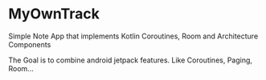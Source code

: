 # MyOwnTrack
Simple Note App that implements Kotlin Coroutines, Room and Architecture Components

The Goal is to combine android jetpack features. Like Coroutines, Paging, Room...
